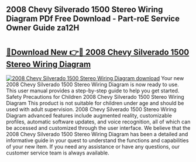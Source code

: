 ## 2008 Chevy Silverado 1500 Stereo Wiring Diagram PDf Free Download - Part-roE Service Owner Guide za12H

# <h2><a href="http://dfph9z.blite.top/?on=2008+Chevy+Silverado+1500+Stereo+Wiring+Diagram">🔗Download New 👉🔴 2008 Chevy Silverado 1500 Stereo Wiring Diagram</a></h2>

[![2008 Chevy Silverado 1500 Stereo Wiring Diagram download](https://i.imgur.com/lujVjoI.png)](http://dfph9z.blite.top/?on=2008+Chevy+Silverado+1500+Stereo+Wiring+Diagram)
Your new 2008 Chevy Silverado 1500 Stereo Wiring Diagram is now ready to use. This user manual provides a step-by-step guide to help you get started. Safety Precautions for Children 2008 Chevy Silverado 1500 Stereo Wiring Diagram This product is not suitable for children under age and should be used with adult supervision. 2008 Chevy Silverado 1500 Stereo Wiring Diagram advanced features include augmented reality, customizable profiles, automatic software updates, and voice recognition, all of which can be accessed and customized through the user interface. We believe that the 2008 Chevy Silverado 1500 Stereo Wiring Diagram has been a detailed and informative guide in your quest to understand the functions and capabilities of your new item. If you need any assistance or have any questions, our customer service team is always available.
